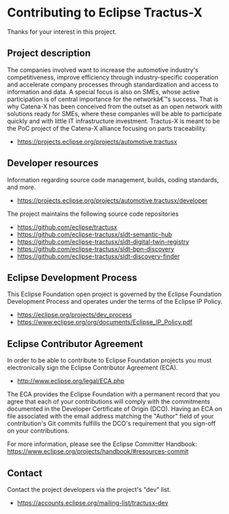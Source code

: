 # Contributing to Eclipse Tractus-X

Thanks for your interest in this project.

## Project description

The companies involved want to increase the automotive industry's competitiveness, improve efficiency through industry-specific cooperation and accelerate
company processes through standardization and access to information and data. A special focus is also on SMEs, whose active participation is of central
importance for the networkâ€™s success. That is why Catena-X has been conceived from the outset as an open network with solutions ready for SMEs, where these
companies will be able to participate quickly and with little IT infrastructure investment. Tractus-X is meant to be the PoC project of the Catena-X alliance
focusing on parts traceability.

* https://projects.eclipse.org/projects/automotive.tractusx

## Developer resources

Information regarding source code management, builds, coding standards, and more.

* https://projects.eclipse.org/projects/automotive.tractusx/developer

The project maintains the following source code repositories

* https://github.com/eclipse/tractusx
* https://github.com/eclipse-tractusx/sldt-semantic-hub
* https://github.com/eclipse-tractusx/sldt-digital-twin-registry
* https://github.com/eclipse-tractusx/sldt-bpn-discovery
* https://github.com/eclipse-tractusx/sldt-discovery-finder

## Eclipse Development Process

This Eclipse Foundation open project is governed by the Eclipse Foundation Development Process and operates under the terms of the Eclipse IP Policy.

* https://eclipse.org/projects/dev_process
* https://www.eclipse.org/org/documents/Eclipse_IP_Policy.pdf

## Eclipse Contributor Agreement

In order to be able to contribute to Eclipse Foundation projects you must electronically sign the Eclipse Contributor Agreement (ECA).

* http://www.eclipse.org/legal/ECA.php

The ECA provides the Eclipse Foundation with a permanent record that you agree that each of your contributions will comply with the commitments documented in
the Developer Certificate of Origin (DCO). Having an ECA on file associated with the email address matching the "Author" field of your contribution's Git
commits fulfills the DCO's requirement that you sign-off on your contributions.

For more information, please see the Eclipse Committer Handbook:
https://www.eclipse.org/projects/handbook/#resources-commit

## Contact

Contact the project developers via the project's "dev" list.

* https://accounts.eclipse.org/mailing-list/tractusx-dev
